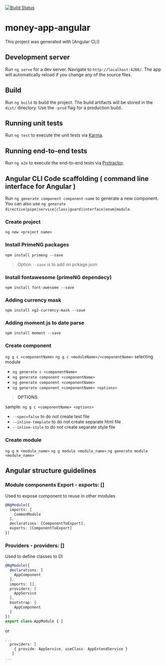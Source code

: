 [![Build Status](https://travis-ci.org/JuniorMiqueletti/money-app-angular.svg?branch=master)](https://travis-ci.org/JuniorMiqueletti/money-app-angular)

# money-app-angular

This project was generated with [Angular CLI]

## Development server

Run `ng serve` for a dev server. Navigate to `http://localhost:4200/`. The app will automatically reload if you change any of the source files.

## Build

Run `ng build` to build the project. The build artifacts will be stored in the `dist/` directory. Use the `-prod` flag for a production build.

## Running unit tests

Run `ng test` to execute the unit tests via [Karma](https://karma-runner.github.io).

## Running end-to-end tests

Run `ng e2e` to execute the end-to-end tests via [Protractor](http://www.protractortest.org/).

## Angular CLI Code scaffolding ( command line interface for Angular )

Run `ng generate component component-name` to generate a new component. You can also use `ng generate directive|pipe|service|class|guard|interface|enum|module`.

### Create project

`ng new <project name>`

### Install PrimeNG packages

`npm install primeng --save`
>Option `--save` is to add on pckage.json

### Install fontawesome (primeNG dependecy)

`npm install font-awesome --save`

### Adding currency mask

`npm install ng2-currency-mask --save`

### Adding moment.js to date parse

`npm install moment --save`

### Create component

`ng g c <componentName>`
`ng g c <moduleName>/<componentName>` selecting module

- `ng generate c <componentName>`
- `ng generate component <componentName>`
- `ng generate component <componentName>`
- `ng generate component <componentName> <options>`

> **OPTIONS**

sample: `ng g c <componentName> <options>`

- `--spec=false` to do not create test file
- `--inline-template` to do not create separate html file
- `--inline-style` to do not create separate style file

### Create module

`ng g m <module_name>`
`ng g module <module_name>`
`ng generate module <module_name>`

## Angular structure guidelines

### Module components Export - exports: []

Used to expose component to reuse in other modules

```typescript
@NgModule({
  imports: [
    CommonModule
  ],
  declarations: [ComponentToExport],
  exports: [ComponentToExport]
})
```

### Providers - providers: []

Used to define classes to DI

```typescript
@NgModule({
  declarations: [
    AppComponent
  ],
  imports: [],
  providers: [
    AppService
  ],
  bootstrap: [
    AppComponent
  ]
})
export class AppModule { }
```

or

```typescript
...
  providers: [
    { provide: AppService, useClass: AppExtendService }
   ]
...
```
